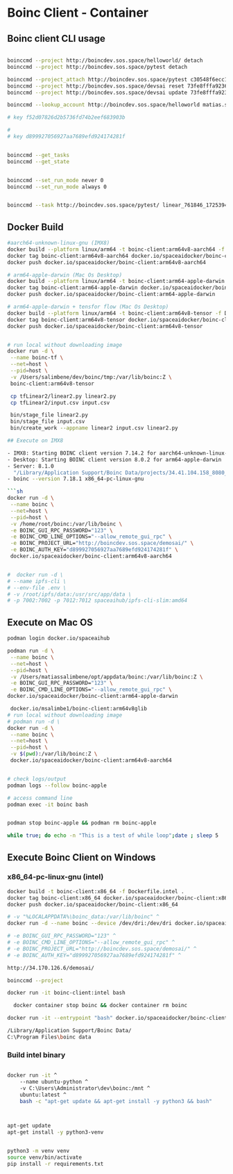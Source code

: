 # Boinc Client - Container

## Boinc client CLI usage

```sh

boinccmd --project http://boincdev.sos.space/helloworld/ detach
boinccmd --project http://boincdev.sos.space/pytest detach

boinccmd --project_attach http://boincdev.sos.space/pytest c30548f6ecc146bbb8e4d5655c12bd92
boinccmd --project http://boincdev.sos.space/devsai reset 73fe8fffa9236af20aadb2fa6007de9d
boinccmd --project http://boincdev.sos.space/devsai update 73fe8fffa9236af20aadb2fa6007de9d

boinccmd --lookup_account http://boincdev.sos.space/helloworld matias.salimbene@cognitionhq.com V3dd3r01

# key f52d07826d2b5736fd74b2eef683903b

#
# key d899927056927aa7689efd924174281f


boinccmd --get_tasks
boinccmd --get_state


boinccmd --set_run_mode never 0
boinccmd --set_run_mode always 0


boinccmd --task http://boincdev.sos.space/pytest/ linear_761846_1725394192.127191_0 resume

```

## Docker Build

````sh
#aarch64-unknown-linux-gnu (IMX8)
docker build --platform linux/arm64 -t boinc-client:arm64v8-aarch64 -f Dockerfile.arm64v8-aarch64 .
docker tag boinc-client:arm64v8-aarch64 docker.io/spaceaidocker/boinc-client:arm64v8-aarch64
docker push docker.io/spaceaidocker/boinc-client:arm64v8-aarch64

# arm64-apple-darwin (Mac Os Desktop)
docker build --platform linux/arm64 -t boinc-client:arm64-apple-darwin -f Dockerfile.arm64v8-apple-darwin .
docker tag boinc-client:arm64-apple-darwin docker.io/spaceaidocker/boinc-client:arm64-apple-darwin
docker push docker.io/spaceaidocker/boinc-client:arm64-apple-darwin

# arm64-apple-darwin + tensfor flow (Mac Os Desktop)
docker build --platform linux/arm64 -t boinc-client:arm64v8-tensor -f Dockerfile.arm64v8-tf .
docker tag boinc-client:arm64v8-tensor docker.io/spaceaidocker/boinc-client:arm64v8-tensor
docker push docker.io/spaceaidocker/boinc-client:arm64v8-tensor


# run local without downloading image
docker run -d \
 --name boinc-tf \
 --net=host \
 --pid=host \
 -v /Users/salimbene/dev/boinc/tmp:/var/lib/boinc:Z \
 boinc-client:arm64v8-tensor

 cp tfLinear2/linear2.py linear2.py
 cp tfLinear2/input.csv input.csv

 bin/stage_file linear2.py
 bin/stage_file input.csv
 bin/create_work --appname linear2 input.csv linear2.py

## Execute on IMX8

- IMX8: Starting BOINC client version 7.14.2 for aarch64-unknown-linux-gnu
- Desktop: Starting BOINC client version 8.0.2 for arm64-apple-darwin
- Server: 8.1.0
  "/Library/Application Support/Boinc Data/projects/34.41.104.158_8080_helloworld/"
- boinc --version 7.18.1 x86_64-pc-linux-gnu

```sh
docker run -d \
 --name boinc \
 --net=host \
 --pid=host \
 -v /home/root/boinc:/var/lib/boinc \
 -e BOINC_GUI_RPC_PASSWORD="123" \
 -e BOINC_CMD_LINE_OPTIONS="--allow_remote_gui_rpc" \
 -e BOINC_PROJECT_URL="http://boincdev.sos.space/demosai/" \
 -e BOINC_AUTH_KEY="d899927056927aa7689efd924174281f" \
 docker.io/spaceaidocker/boinc-client:arm64v8-aarch64


#  docker run -d \
# --name ipfs-cli \
# --env-file .env \
# -v /root/ipfs/data:/usr/src/app/data \
# -p 7002:7002 -p 7012:7012 spaceaihub/ipfs-cli-slim:amd64

````

## Execute on Mac OS

```sh
podman login docker.io/spaceaihub

podman run -d \
 --name boinc \
 --net=host \
 --pid=host \
 -v /Users/matiassalimbene/opt/appdata/boinc:/var/lib/boinc:Z \
 -e BOINC_GUI_RPC_PASSWORD="123" \
 -e BOINC_CMD_LINE_OPTIONS="--allow_remote_gui_rpc" \
docker.io/spaceaidocker/boinc-client:arm64-apple-darwin

 docker.io/msalimbe1/boinc-client:arm64v8glib
# run local without downloading image
# podman run -d \
docker run -d \
 --name boinc \
 --net=host \
 --pid=host \
 -v $(pwd):/var/lib/boinc:Z \
 docker.io/spaceaidocker/boinc-client:arm64v8-aarch64


# check logs/output
podman logs --follow boinc-apple

# access command line
podman exec -it boinc bash


podman stop boinc-apple && podman rm boinc-apple

while true; do echo -n "This is a test of while loop";date ; sleep 5

```

## Execute Boinc Client on Windows

### x86_64-pc-linux-gnu (intel)

```sh
docker build -t boinc-client:x86_64 -f Dockerfile.intel .
docker tag boinc-client:x86_64 docker.io/spaceaidocker/boinc-client:x86_64
docker push docker.io/spaceaidocker/boinc-client:x86_64

# -v "%LOCALAPPDATA%\boinc_data:/var/lib/boinc" ^
docker run -d --name boinc --device /dev/dri:/dev/dri docker.io/spaceaidocker/boinc-client:x86_64

# -e BOINC_GUI_RPC_PASSWORD="123" ^
# -e BOINC_CMD_LINE_OPTIONS="--allow_remote_gui_rpc" ^
# -e BOINC_PROJECT_URL="http://boincdev.sos.space/demosai/" ^
# -e BOINC_AUTH_KEY="d899927056927aa7689efd924174281f" ^

http://34.170.126.6/demosai/

boinccmd --project

docker run -it boinc-client:intel bash

  docker container stop boinc && docker container rm boinc

docker run -it --entrypoint "bash" docker.io/spaceaidocker/boinc-client:intel

/Library/Application Support/Boinc Data/
C:\Program Files\boinc data
```

### Build intel binary

```sh

docker run -it ^
    --name ubuntu-python ^
    -v C:\Users\Administrator\dev\boinc:/mnt ^
    ubuntu:latest ^
    bash -c "apt-get update && apt-get install -y python3 && bash"



apt-get update
apt-get install -y python3-venv


python3 -m venv venv
source venv/bin/activate
pip install -r requirements.txt



```
